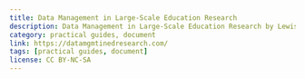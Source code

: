 ```yaml
---
title: Data Management in Large-Scale Education Research
description: Data Management in Large-Scale Education Research by Lewis, C. (2024)
category: practical guides, document
link: https://datamgmtinedresearch.com/
tags: [practical guides, document]
license: CC BY-NC-SA
---
```

